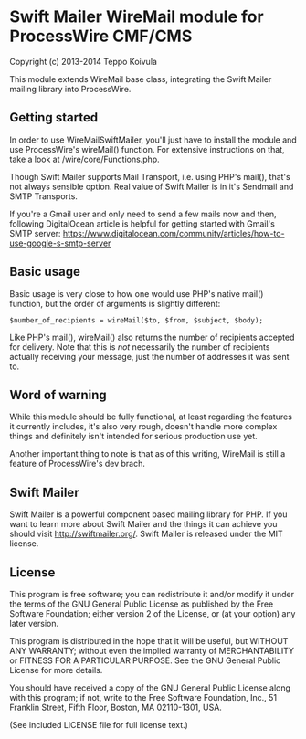 Swift Mailer WireMail module for ProcessWire CMF/CMS
====================================================

Copyright (c) 2013-2014 Teppo Koivula

This module extends WireMail base class, integrating the Swift Mailer mailing
library into ProcessWire.

## Getting started

In order to use WireMailSwiftMailer, you'll just have to install the module and
use ProcessWire's wireMail() function. For extensive instructions on that, take
a look at /wire/core/Functions.php.

Though Swift Mailer supports Mail Transport, i.e. using PHP's mail(), that's not
always sensible option. Real value of Swift Mailer is in it's Sendmail and SMTP
Transports.

If you're a Gmail user and only need to send a few mails now and then, following
DigitalOcean article is helpful for getting started with Gmail's SMTP server:
https://www.digitalocean.com/community/articles/how-to-use-google-s-smtp-server

## Basic usage

Basic usage is very close to how one would use PHP's native mail() function, but
the order of arguments is slightly different:

```
$number_of_recipients = wireMail($to, $from, $subject, $body);
```

Like PHP's mail(), wireMail() also returns the number of recipients accepted for
delivery. Note that this is *not* necessarily the number of recipients actually
receiving your message, just the number of addresses it was sent to.

## Word of warning

While this module should be fully functional, at least regarding the features it
currently includes, it's also very rough, doesn't handle more complex things and
definitely isn't intended for serious production use yet.

Another important thing to note is that as of this writing, WireMail is still a
feature of ProcessWire's dev brach.

## Swift Mailer

Swift Mailer is a powerful component based mailing library for PHP. If you want
to learn more about Swift Mailer and the things it can achieve you should visit
http://swiftmailer.org/. Swift Mailer is released under the MIT license.

## License

This program is free software; you can redistribute it and/or
modify it under the terms of the GNU General Public License
as published by the Free Software Foundation; either version 2
of the License, or (at your option) any later version.

This program is distributed in the hope that it will be useful,
but WITHOUT ANY WARRANTY; without even the implied warranty of
MERCHANTABILITY or FITNESS FOR A PARTICULAR PURPOSE.  See the
GNU General Public License for more details.

You should have received a copy of the GNU General Public License
along with this program; if not, write to the Free Software
Foundation, Inc., 51 Franklin Street, Fifth Floor, Boston, MA  02110-1301, USA.

(See included LICENSE file for full license text.)